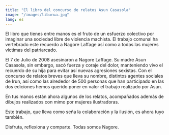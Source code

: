 ```yaml
---
title: "El libro del concurso de relatos Asun Casasola"
image: "/images/liburua.jpg"
lang: es
---
```


El libro que tienes entre manos es el fruto de un esfuerzo colectivo por imaginar una sociedad libre de violencia machista. El trabajo comunal ha vertebrado este recuerdo a Nagore Laffage así como a todas las mujeres víctimas del patriarcado.

El 7 de Julio de 2008 asesinaron a Nagore Laffage. Su madre Asun Casasola, sin embargo, sacó fuerza y coraje del dolor, manteniendo vivo el recuerdo de su hija para evitar así nuevas agresiones sexistas. Con el concurso de relatos breves que lleva su nombre, distintos agentes sociales de Irun, así como las alrededor de 500 personas que han participado en las dos ediciones hemos querido poner en valor el trabajo realizado por Asun.

En tus manos están ahora algunos de los relatos, acompañados además de dibujos realizados con mimo por mujeres ilustradoras.

Este trabajo, que lleva como seña la colaboración y la ilusión, es ahora tuyo también.

Disfruta, reflexiona y comparte.
Todas somos Nagore.
